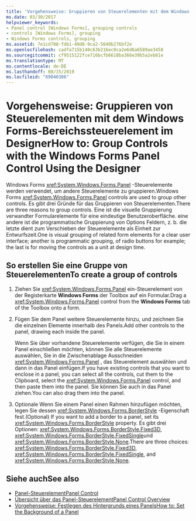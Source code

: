 ```yaml
---
title: 'Vorgehensweise: Gruppieren von Steuerelementen mit dem Windows Forms-Bereichssteuerelement im Designer'
ms.date: 03/30/2017
helpviewer_keywords:
- Panel control [Windows Forms], grouping controls
- controls [Windows Forms], grouping
- Windows Forms controls, grouping
ms.assetid: 7e1cd708-fdb1-49d8-9ca2-5640b276bf2e
ms.openlocfilehash: cadfa715b140c63b216ec0ca2e6d6a6589ae3458
ms.sourcegitcommit: cf9515122fce716bcfb6618ba366e39b5a2eb81e
ms.translationtype: MT
ms.contentlocale: de-DE
ms.lasthandoff: 08/15/2019
ms.locfileid: "69040386"
---
```

# <a name="how-to-group-controls-with-the-windows-forms-panel-control-using-the-designer"></a><span data-ttu-id="ae500-102">Vorgehensweise: Gruppieren von Steuerelementen mit dem Windows Forms-Bereichssteuerelement im Designer</span><span class="sxs-lookup"><span data-stu-id="ae500-102">How to: Group Controls with the Windows Forms Panel Control Using the Designer</span></span>
<span data-ttu-id="ae500-103">Windows Forms <xref:System.Windows.Forms.Panel> -Steuerelemente werden verwendet, um andere Steuerelemente zu gruppieren.</span><span class="sxs-lookup"><span data-stu-id="ae500-103">Windows Forms <xref:System.Windows.Forms.Panel> controls are used to group other controls.</span></span> <span data-ttu-id="ae500-104">Es gibt drei Gründe für das Gruppieren von Steuerelementen.</span><span class="sxs-lookup"><span data-stu-id="ae500-104">There are three reasons to group controls.</span></span> <span data-ttu-id="ae500-105">Eine ist die visuelle Gruppierung verwandter Formularelemente für eine eindeutige Benutzeroberfläche. eine andere ist die programmatische Gruppierung von Options Feldern, z. b. die letzte dient zum Verschieben der Steuerelemente als Einheit zur Entwurfszeit.</span><span class="sxs-lookup"><span data-stu-id="ae500-105">One is visual grouping of related form elements for a clear user interface; another is programmatic grouping, of radio buttons for example; the last is for moving the controls as a unit at design time.</span></span>

## <a name="to-create-a-group-of-controls"></a><span data-ttu-id="ae500-106">So erstellen Sie eine Gruppe von Steuerelementen</span><span class="sxs-lookup"><span data-stu-id="ae500-106">To create a group of controls</span></span>

1. <span data-ttu-id="ae500-107">Ziehen Sie <xref:System.Windows.Forms.Panel> ein-Steuerelement von der Registerkarte **Windows Forms** der Toolbox auf ein Formular.</span><span class="sxs-lookup"><span data-stu-id="ae500-107">Drag a <xref:System.Windows.Forms.Panel> control from the **Windows Forms** tab of the Toolbox onto a form.</span></span>

2. <span data-ttu-id="ae500-108">Fügen Sie dem Panel weitere Steuerelemente hinzu, und zeichnen Sie die einzelnen Elemente innerhalb des Panels.</span><span class="sxs-lookup"><span data-stu-id="ae500-108">Add other controls to the panel, drawing each inside the panel.</span></span>

     <span data-ttu-id="ae500-109">Wenn Sie über vorhandene Steuerelemente verfügen, die Sie in einem Panel einschließen möchten, können Sie alle Steuerelemente auswählen, Sie in die Zwischenablage Ausschneiden <xref:System.Windows.Forms.Panel> , das Steuerelement auswählen und dann in das Panel einfügen.</span><span class="sxs-lookup"><span data-stu-id="ae500-109">If you have existing controls that you want to enclose in a panel, you can select all the controls, cut them to the Clipboard, select the <xref:System.Windows.Forms.Panel> control, and then paste them into the panel.</span></span> <span data-ttu-id="ae500-110">Sie können Sie auch in das Panel ziehen.</span><span class="sxs-lookup"><span data-stu-id="ae500-110">You can also drag them into the panel.</span></span>

3. <span data-ttu-id="ae500-111">Optionale Wenn Sie einem Panel einen Rahmen hinzufügen möchten, legen Sie dessen <xref:System.Windows.Forms.BorderStyle> -Eigenschaft fest.</span><span class="sxs-lookup"><span data-stu-id="ae500-111">(Optional) If you want to add a border to a panel, set its <xref:System.Windows.Forms.BorderStyle> property.</span></span> <span data-ttu-id="ae500-112">Es gibt drei Optionen: <xref:System.Windows.Forms.BorderStyle.Fixed3D>, <xref:System.Windows.Forms.BorderStyle.FixedSingle>und <xref:System.Windows.Forms.BorderStyle.None>.</span><span class="sxs-lookup"><span data-stu-id="ae500-112">There are three choices: <xref:System.Windows.Forms.BorderStyle.Fixed3D>, <xref:System.Windows.Forms.BorderStyle.FixedSingle>, and <xref:System.Windows.Forms.BorderStyle.None>.</span></span>

## <a name="see-also"></a><span data-ttu-id="ae500-113">Siehe auch</span><span class="sxs-lookup"><span data-stu-id="ae500-113">See also</span></span>

- [<span data-ttu-id="ae500-114">Panel-Steuerelement</span><span class="sxs-lookup"><span data-stu-id="ae500-114">Panel Control</span></span>](panel-control-windows-forms.md)
- [<span data-ttu-id="ae500-115">Übersicht über das Panel-Steuerelement</span><span class="sxs-lookup"><span data-stu-id="ae500-115">Panel Control Overview</span></span>](panel-control-overview-windows-forms.md)
- [<span data-ttu-id="ae500-116">Vorgehensweise: Festlegen des Hintergrunds eines Panels</span><span class="sxs-lookup"><span data-stu-id="ae500-116">How to: Set the Background of a Panel</span></span>](how-to-set-the-background-of-a-windows-forms-panel.md)
